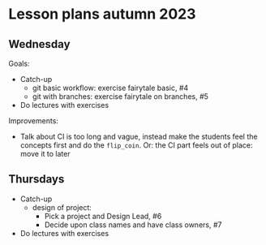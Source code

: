 # Lesson plans autumn 2023

## Wednesday

Goals:

 * Catch-up
   * git basic workflow: exercise fairytale basic, #4
   * git with branches: exercise fairytale on branches, #5
 * Do lectures with exercises

Improvements:

 * Talk about CI is too long and vague,
   instead make the students feel the concepts
   first and do the `flip_coin`. Or:
   the CI part feels out of place: move it to
   later




## Thursdays

 * Catch-up
   * design of project:
     * Pick a project and Design Lead, #6
     * Decide upon class names and have class owners, #7
 * Do lectures with exercises




